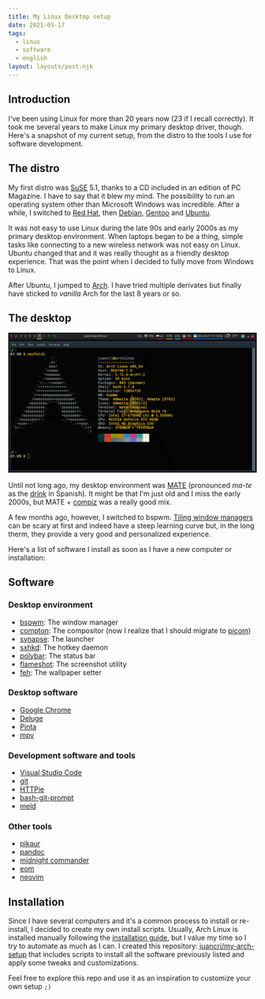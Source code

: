 ```yaml
---
title: My Linux Desktop setup
date: 2021-05-17
tags:
  - linux
  - software
  - english
layout: layouts/post.njk
---
```


## Introduction

I've been using Linux for more than 20 years now (23 if I recall correctly). It took me several years to make Linux my primary desktop driver, though. Here's a snapshot of my current setup, from the distro to the tools I use for software development.

## The distro

My first distro was [SuSE](https://en.wikipedia.org/wiki/SUSE_Linux) 5.1, thanks to a CD included in an edition of PC Magazine. I have to say that it blew my mind. The possibility to run an operating system other than Microsoft Windows was incredible. After a while, I switched to [Red Hat](https://en.wikipedia.org/wiki/Red_Hat_Linux), then [Debian](https://en.wikipedia.org/wiki/Debian), [Gentoo](https://en.wikipedia.org/wiki/Gentoo_Linux) and [Ubuntu](https://en.wikipedia.org/wiki/Ubuntu).

It was not easy to use Linux during the late 90s and early 2000s as my primary desktop environment. When laptops began to be a thing, simple tasks like connecting to a new wireless network was not easy on Linux. Ubuntu changed that and it was really thought as a friendly desktop experience. That was the point when I decided to fully move from Windows to Linux.

After Ubuntu, I jumped to [Arch](https://en.wikipedia.org/wiki/Arch_Linux). I have tried multiple derivates but finally have sticked to *vanilla* Arch for the last 8 years or so.

## The desktop

![Screenshot](/img/linux-screenshot.png)

Until not long ago, my desktop environment was [MATE](https://en.wikipedia.org/wiki/MATE_(software)) (pronounced *ma-te* as the [drink](https://en.wikipedia.org/wiki/Mate_(drink)) in Spanish). It might be that I'm just old and I miss the early 2000s, but MATE + [compiz](https://en.wikipedia.org/wiki/Compiz) was a really good mix.

A few months ago, however, I switched to bspwm. [Tiling window managers](https://en.wikipedia.org/wiki/Tiling_window_manager) can be scary at first and indeed have a steep learning curve but, in the long therm, they provide a very good and personalized experience.

Here's a list of software I install as soon as I have a new computer or installation:

## Software

### Desktop environment

- [bspwm](https://github.com/baskerville/bspwm): The window manager
- [compton](https://github.com/chjj/compton): The compositor (now I realize that I should migrate to [picom](https://github.com/yshui/picom))
- [synapse](https://en.wikipedia.org/wiki/Synapse_(software)): The launcher
- [sxhkd](https://github.com/baskerville/sxhkd): The hotkey daemon
- [polybar](https://github.com/polybar/polybar): The status bar
- [flameshot](https://github.com/flameshot-org/flameshot): The screenshot utility
- [feh](https://feh.finalrewind.org/): The wallpaper setter

### Desktop software

- [Google Chrome](https://en.wikipedia.org/wiki/Google_Chrome)
- [Deluge](https://en.wikipedia.org/wiki/Deluge_(software))
- [Pinta](https://en.wikipedia.org/wiki/Pinta_(software))
- [mpv](https://mpv.io/)

### Development software and tools

- [Visual Studio Code](https://en.wikipedia.org/wiki/Visual_Studio_Code)
- [git](https://en.wikipedia.org/wiki/Git)
- [HTTPie](https://httpie.io/)
- [bash-git-prompt](https://github.com/magicmonty/bash-git-prompt)
- [meld](https://meldmerge.org/)

### Other tools

- [pikaur](https://github.com/actionless/pikaur)
- [pandoc](https://en.wikipedia.org/wiki/Pandoc)
- [midnight commander](https://en.wikipedia.org/wiki/Midnight_Commander)
- [eom](https://github.com/mate-desktop/eom)
- [neovim](https://neovim.io/)

## Installation

Since I have several computers and it's a common process to install or re-install, I decided to create my own install scripts. Usually, Arch Linux is installed manually following the [installation guide](https://wiki.archlinux.org/title/installation_guide), but I value my time so I try to automate as much as I can. I created this repository: [juancri/my-arch-setup](https://github.com/juancri/my-arch-setup) that includes scripts to install all the software previously listed and apply some tweaks and customizations.

Feel free to explore this repo and use it as an inspiration to customize your own setup `;)`
